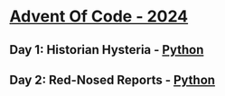 # [Advent Of Code - 2024](https://adventofcode.com/2024)

## Day 1: Historian Hysteria - [Python](Day_01.py)
## Day 2: Red-Nosed Reports - [Python](Day_02.py)
